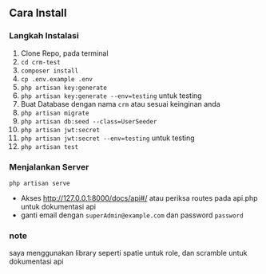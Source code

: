 ## Cara Install

### Langkah Instalasi

1. Clone Repo, pada terminal
2. `cd crm-test`
3. `composer install`
4. `cp .env.example .env`
5. `php artisan key:generate`
5. `php artisan key:generate --env=testing` untuk testing
6. Buat Database dengan nama `crm` atau sesuai keinginan anda
7. `php artisan migrate`
8. `php artisan db:seed --class=UserSeeder`
9. `php artisan jwt:secret`
10. `php artisan jwt:secret --env=testing` untuk testing
11. `php artisan test`

### Menjalankan Server

`php artisan serve`
- Akses http://127.0.0.1:8000/docs/api#/ atau periksa routes pada api.php untuk dokumentasi api
- ganti email dengan `superAdmin@example.com` dan password `password`

### note
saya menggunakan library seperti spatie untuk role, dan scramble untuk dokumentasi api
